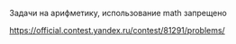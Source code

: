 Задачи на арифметику, использование math запрещено

https://official.contest.yandex.ru/contest/81291/problems/